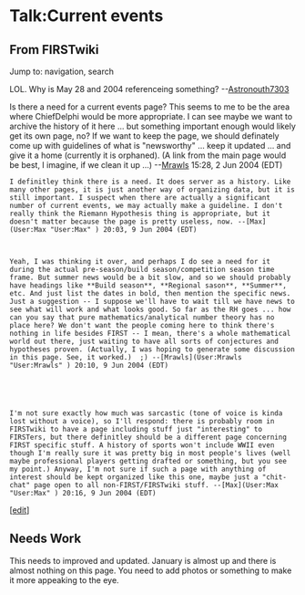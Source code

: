 # Talk:Current events

## From FIRSTwiki

Jump to: navigation, search

LOL. Why is May 28 and 2004 referenceing something? --[Astronouth7303](User:Astronouth7303 "User:Astronouth7303")

Is there a need for a current events page? This seems to me to be the area where ChiefDelphi would be more appropriate. I can see maybe we want to archive the history of it here ... but something important enough would likely get its own page, no? If we want to keep the page, we should definately come up with guidelines of what is "newsworthy" ... keep it updated ... and give it a home (currently it is orphaned). (A link from the main page would be best, I imagine, if we clean it up ...) --[Mrawls](User:Mrawls "User:Mrawls") 15:28, 2 Jun 2004 (EDT)

```
I definitley think there is a need. It does server as a history. Like many other pages, it is just another way of organizing data, but it is still important. I suspect when there are actually a significant number of current events, we may actually make a guideline. I don't really think the Riemann Hypothesis thing is appropriate, but it doesn't matter because the page is pretty useless, now. --[Max](User:Max "User:Max" ) 20:03, 9 Jun 2004 (EDT) 



Yeah, I was thinking it over, and perhaps I do see a need for it during the actual pre-season/build season/competition season time frame. But summer news would be a bit slow, and so we should probably have headings like **Build season**, **Regional sason**, **Summer**, etc. And just list the dates in bold, then mention the specific news. Just a suggestion -- I suppose we'll have to wait till we have news to see what will work and what looks good. So far as the RH goes ... how can you say that pure mathematics/analytical number theory has no place here? We don't want the people coming here to think there's nothing in life besides FIRST -- I mean, there's a whole mathematical world out there, just waiting to have all sorts of conjectures and hypotheses proven. (Actually, I was hoping to generate some discussion in this page. See, it worked.)  ;) --[Mrawls](User:Mrawls "User:Mrawls" ) 20:10, 9 Jun 2004 (EDT) 





I'm not sure exactly how much was sarcastic (tone of voice is kinda lost without a voice), so I'll respond: there is probably room in FIRSTwiki to have a page including stuff just "interesting" to FIRSTers, but there definitley should be a different page concerning FIRST specific stuff. A history of sports won't include WWII even though I'm really sure it was pretty big in most people's lives (well maybe professional players getting drafted or something, but you see my point.) Anyway, I'm not sure if such a page with anything of interest should be kept organized like this one, maybe just a "chit-chat" page open to all non-FIRST/FIRSTwiki stuff. --[Max](User:Max "User:Max" ) 20:16, 9 Jun 2004 (EDT) 
```

[[edit](/index.php?title=Talk:Current_events&action=edit&section=1 "Edit
section: Needs Work")]

## Needs Work

This needs to improved and updated. January is almost up and there is almost nothing on this page. You need to add photos or something to make it more appeaking to the eye.
